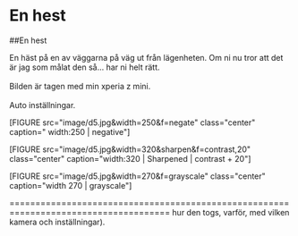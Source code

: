 En hest
===============================
##En hest

En häst på en av väggarna på väg ut från lägenheten. Om ni nu tror att det är jag som målat den så... har ni helt rätt.
<br><br>
Bilden är tagen med min xperia z mini.
<br><br>
Auto inställningar.

[FIGURE src="image/d5.jpg&width=250&f=negate" class="center" caption=" width:250 | negative"]

[FIGURE src="image/d5.jpg&width=320&sharpen&f=contrast,20" class="center" caption="width:320 | Sharpened | contrast + 20"]

[FIGURE src="image/d5.jpg&width=270&f=grayscale" class="center" caption="width 270 | grayscale"]


=====================================================================================
hur den togs, varför, med vilken kamera och inställningar).
